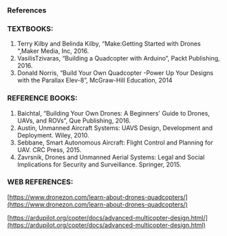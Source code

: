 ### References

### TEXTBOOKS:

1. Terry Kilby and Belinda Kilby, “Make:Getting Started with Drones “,Maker Media, Inc, 2016.
2. VasilisTzivaras, “Building a Quadcopter with Arduino”, Packt Publishing, 2016.
3. Donald Norris, “Build Your Own Quadcopter -Power Up Your Designs with the Parallax Elev-8”, McGraw-Hill Education, 2014

### REFERENCE BOOKS:

1. Baichtal, “Building Your Own Drones: A Beginners' Guide to Drones, UAVs, and ROVs”, Que Publishing, 2016.
2. Austin, Unmanned Aircraft Systems: UAVS Design, Development and Deployment. Wiley, 2010.
3. Sebbane, Smart Autonomous Aircraft: Flight Control and Planning for UAV. CRC Press, 2015. 
4. Zavrsnik, Drones and Unmanned Aerial Systems: Legal and Social Implications for Security and Surveillance. Springer, 2015.

### WEB REFERENCES:

[https://www.dronezon.com/learn-about-drones-quadcopters/](https://www.dronezon.com/learn-about-drones-quadcopters/)


[https://ardupilot.org/copter/docs/advanced-multicopter-design.html/](https://ardupilot.org/copter/docs/advanced-multicopter-design.html)
